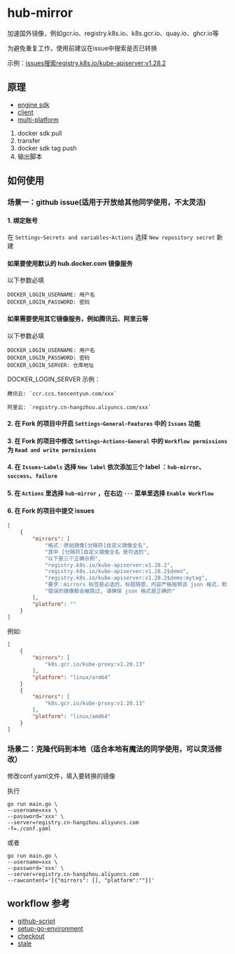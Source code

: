 # hub-mirror
加速国外镜像，例如gcr.io、registry.k8s.io、k8s.gcr.io、quay.io、ghcr.io等

为避免重复工作，使用前建议在issue中搜索是否已转换

示例：[issues搜索registry.k8s.io/kube-apiserver:v1.28.2](https://github.com/zz-open/hub-mirror/issues?q=registry.k8s.io%2Fkube-apiserver%3Av1.28.2)

## 原理
- [engine sdk](https://docs.docker.com/engine/api/sdk/)
- [client](https://pkg.go.dev/github.com/docker/docker/client)
- [multi-platform](https://docs.docker.com/build/building/multi-platform/)

1. docker sdk pull
1. transfer
1. docker sdk tag push
1. 输出脚本

## 如何使用

### 场景一：github issue(适用于开放给其他同学使用，不太灵活)

#### 1. 绑定账号
在 `Settings`-`Secrets and variables`-`Actions` 选择 `New repository secret` 新建

#### 如果要使用默认的 hub.docker.com 镜像服务
以下参数必填
```text
DOCKER_LOGIN_USERNAME: 用户名
DOCKER_LOGIN_PASSWORD: 密码
```

#### 如果需要使用其它镜像服务，例如腾讯云、阿里云等
以下参数必填
```text
DOCKER_LOGIN_USERNAME: 用户名
DOCKER_LOGIN_PASSWORD: 密码
DOCKER_LOGIN_SERVER: 仓库地址
```
DOCKER_LOGIN_SERVER 示例：
```text
腾讯云: `ccr.ccs.tencentyun.com/xxx`

阿里云: `registry.cn-hangzhou.aliyuncs.com/xxx`
```

#### 2. 在 Fork 的项目中开启 `Settings`-`General`-`Features` 中的 `Issues` 功能

#### 3. 在 Fork 的项目中修改 `Settings`-`Actions`-`General` 中的 `Workflow permissions` 为 `Read and write permissions`

#### 4. 在 `Issues`-`Labels` 选择 `New label` 依次添加三个 label ：`hub-mirror`、`success`、`failure`

#### 5. 在 `Actions` 里选择 `hub-mirror` ，在右边 `···` 菜单里选择 `Enable Workflow`

#### 6. 在 Fork 的项目中提交 issues
```json
[
    {
        "mirrors": [
            "格式：原始镜像[分隔符]自定义镜像全名",
            "其中 [分隔符]自定义镜像全名 是可选的",
            "以下是三个正确示例",
            "registry.k8s.io/kube-apiserver:v1.28.2",
            "registry.k8s.io/kube-apiserver:v1.28.2$demo",
            "registry.k8s.io/kube-apiserver:v1.28.2$demo:mytag",
            "要求：mirrors 标签是必选的，标题随意，内容严格按照该 json 格式，默认每次最多支持转换 20 个镜像",
            "错误的镜像都会被跳过, 请确保 json 格式是正确的"
        ],
        "platform": ""
    }
]
```
例如:
```json
[
    {
        "mirrors": [
            "k8s.gcr.io/kube-proxy:v1.20.13"
        ],
        "platform": "linux/arm64"
    }
    {
        "mirrors": [
            "k8s.gcr.io/kube-proxy:v1.20.13"
        ],
        "platform": "linux/amd64"
    }
]
```

### 场景二：克隆代码到本地（适合本地有魔法的同学使用，可以灵活修改）
修改conf.yaml文件，填入要转换的镜像

执行
```shell
go run main.go \
--username=xxx \
--password='xxx' \
--server=registry.cn-hangzhou.aliyuncs.com
-f=./conf.yaml
```
或者
```shell
go run main.go \
--username=xxx \
--password='xxx' \
--server=registry.cn-hangzhou.aliyuncs.com
--rawcontent='[{"mirrors": [], "platform":""}]'
```
## workflow 参考
- [github-script](https://github.com/marketplace/actions/github-script)
- [setup-go-environment](https://github.com/marketplace/actions/setup-go-environment)
- [checkout](https://github.com/marketplace/actions/checkout)
- [stale](https://github.com/marketplace/actions/close-stale-issues)